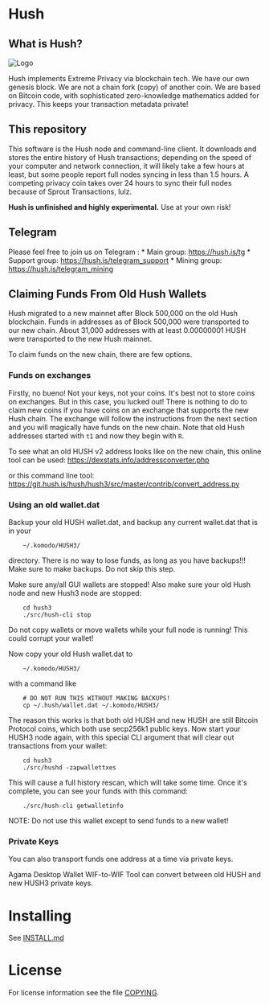 # Hush

## What is Hush?

![Logo](doc/hush/hush.png "Logo")

Hush implements Extreme Privacy via blockchain tech. We have our own
genesis block. We are not a chain fork (copy) of another coin. We are based on
Bitcoin code, with sophisticated zero-knowledge mathematics added for privacy.
This keeps your transaction metadata private!

## This repository

This software is the Hush node and command-line client. It downloads and stores
the entire history of Hush transactions; depending on the speed of your
computer and network connection, it will likely take a few hours at least, but
some people report full nodes syncing in less than 1.5 hours. A competing privacy
coin takes over 24 hours to sync their full nodes because of Sprout Transactions, lulz.

**Hush is unfinished and highly experimental.** Use at your own risk!

## Telegram

Please feel free to join us on Telegram :
    * Main group: https://hush.is/tg
    * Support group: https://hush.is/telegram_support
    * Mining group: https://hush.is/telegram_mining

## Claiming Funds From Old Hush Wallets

Hush migrated to a new mainnet after Block 500,000 on the old Hush blockchain.
Funds in addresses as of Block 500,000 were transported to our new chain. About
31,000 addresses with at least 0.00000001 HUSH were transported to the new Hush
mainnet.

To claim funds on the new chain, there are few options.

### Funds on exchanges

Firstly, no bueno! Not your keys, not your coins. It's best not to store coins
on exchanges. But in this case, you lucked out! There is nothing to do to claim
new coins if you have coins on an exchange that supports the new Hush chain.
The exchange will follow the instructions from the next section and you will
magically have funds on the new chain. Note that old Hush addresses started
with `t1` and now they begin with `R`.

To see what an old HUSH v2 address looks like on the new chain, this online tool
can be used: https://dexstats.info/addressconverter.php

or this command line tool: https://git.hush.is/hush/hush3/src/master/contrib/convert_address.py


### Using an old wallet.dat

Backup your old HUSH wallet.dat, and backup any current wallet.dat that is in your

        ~/.komodo/HUSH3/

directory. There is no way to lose funds, as long as you have backups!!! Make sure
to make backups. Do not skip this step.

Make sure any/all GUI wallets are stopped! Also make sure your old Hush node
and new Hush3 node are stopped:

        cd hush3
        ./src/hush-cli stop

Do not copy wallets or move wallets while your full node is running! This could
corrupt your wallet!

Now copy your old Hush wallet.dat to

        ~/.komodo/HUSH3/

with a command like

        # DO NOT RUN THIS WITHOUT MAKING BACKUPS!
        cp ~/.hush/wallet.dat ~/.komodo/HUSH3/

The reason this works is that both old HUSH and new HUSH are still Bitcoin Protocol
coins, which both use secp256k1 public keys. Now start your HUSH3 node again,
with this special CLI argument that will clear out transactions from your wallet:

        cd hush3
        ./src/hushd -zapwallettxes

This will cause a full history rescan, which will take some time. Once it's complete,
you can see your funds with this command:

        ./src/hush-cli getwalletinfo

NOTE: Do not use this wallet except to send funds to a new wallet!

### Private Keys

You can also transport funds one address at a time via private keys.

Agama Desktop Wallet WIF-to-WIF Tool can convert between old HUSH and new HUSH3
private keys.

# Installing

See [INSTALL.md](https://git.hush.is/hush/hush3/src/branch/master/INSTALL.md)

# License

For license information see the file [COPYING](COPYING).
